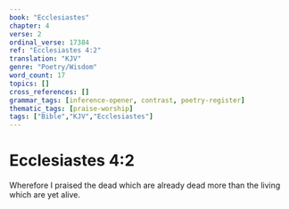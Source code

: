 ```yaml
---
book: "Ecclesiastes"
chapter: 4
verse: 2
ordinal_verse: 17384
ref: "Ecclesiastes 4:2"
translation: "KJV"
genre: "Poetry/Wisdom"
word_count: 17
topics: []
cross_references: []
grammar_tags: [inference-opener, contrast, poetry-register]
thematic_tags: [praise-worship]
tags: ["Bible","KJV","Ecclesiastes"]
---
```


# Ecclesiastes 4:2

Wherefore I praised the dead which are already dead more than the living which are yet alive.

